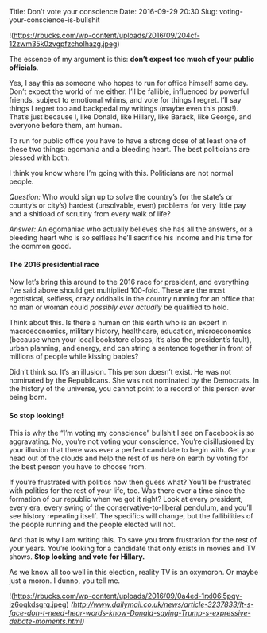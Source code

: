 Title: Don't vote your conscience
Date: 2016-09-29 20:30
Slug: voting-your-conscience-is-bullshit

!(https://rbucks.com/wp-content/uploads/2016/09/204cf-12zwm35k0zvgpfzcholhazg.jpeg)

The essence of my argument is this: **don’t expect too much of your public officials**.

Yes, I say this as someone who hopes to run for office himself some day. Don’t expect the world of me either. I’ll be fallible, influenced by powerful friends, subject to emotional whims, and vote for things I regret. I’ll say things I regret too and backpedal my writings (maybe even this post!). That’s just because I, like Donald, like Hillary, like Barack, like George, and everyone before them, am human.

To run for public office you have to have a strong dose of at least one of these two things: egomania and a bleeding heart. The best politicians are blessed with both.

I think you know where I’m going with this. Politicians are not normal people.

*Question:* Who would sign up to solve the country’s (or the state’s or county’s or city’s) hardest (unsolvable, even) problems for very little pay and a shitload of scrutiny from every walk of life?

*Answer:* An egomaniac who actually believes she has all the answers, or a bleeding heart who is so selfless he’ll sacrifice his income and his time for the common good.

#### The 2016 presidential race

Now let’s bring this around to the 2016 race for president, and everything I’ve said above should get multiplied 100-fold. These are the most egotistical, selfless, crazy oddballs in the country running for an office that no man or woman could *possibly ever actually* be qualified to hold.

Think about this. Is there a human on this earth who is an expert in macroeconomics, military history, healthcare, education, microeconomics (because when your local bookstore closes, it’s also the president’s fault), urban planning, and energy, and can string a sentence together in front of millions of people while kissing babies?

Didn’t think so. It’s an illusion. This person doesn’t exist. He was not nominated by the Republicans. She was not nominated by the Democrats. In the history of the universe, you cannot point to a record of this person ever being born.

#### **So stop looking!**

This is why the “I’m voting my conscience” bullshit I see on Facebook is so aggravating. No, you’re not voting your conscience. You’re disillusioned by your illusion that there was ever a perfect candidate to begin with. Get your head out of the clouds and help the rest of us here on earth by voting for the best person you have to choose from.

If you’re frustrated with politics now then guess what? You’ll be frustrated with politics for the rest of your life, too. Was there ever a time since the formation of our republic when we got it right? Look at every president, every era, every swing of the conservative-to-liberal pendulum, and you’ll see history repeating itself. The specifics will change, but the fallibilities of the people running and the people elected will not.

And that is why I am writing this. To save you from frustration for the rest of your years. You’re looking for a candidate that only exists in movies and TV shows. **Stop looking and vote for Hillary.**

As we know all too well in this election, reality TV is an oxymoron. Or maybe just a moron. I dunno, you tell me.

!(https://rbucks.com/wp-content/uploads/2016/09/0a4ed-1rxl06l5pqy-iz6oqkdsgrq.jpeg)
*(http://www.dailymail.co.uk/news/article-3237833/It-s-face-don-t-need-hear-words-know-Donald-saying-Trump-s-expressive-debate-moments.html)*